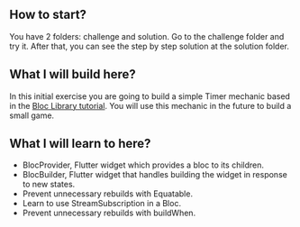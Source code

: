## How to start?

You have 2 folders: challenge and solution. Go to the challenge folder and try it. After that, you can see the step by step solution at the solution folder.

## What I will build here?

In this initial exercise you are going to build a simple Timer mechanic based in the [Bloc Library tutorial](https://bloclibrary.dev/tutorials/flutter-timer/). You will use this mechanic in the future to build a small game.

## What I will learn to here?

* BlocProvider, Flutter widget which provides a bloc to its children.
* BlocBuilder, Flutter widget that handles building the widget in response to new states.
* Prevent unnecessary rebuilds with Equatable.
* Learn to use StreamSubscription in a Bloc.
* Prevent unnecessary rebuilds with buildWhen.
